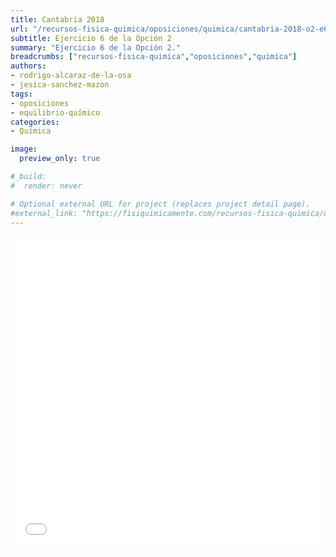```yaml
---
title: Cantabria 2018
url: "/recursos-fisica-quimica/oposiciones/quimica/cantabria-2018-o2-e6"
subtitle: Ejercicio 6 de la Opción 2
summary: "Ejercicio 6 de la Opción 2."
breadcrumbs: ["recursos-fisica-quimica","oposiciones","quimica"]
authors:
- rodrigo-alcaraz-de-la-osa
- jesica-sanchez-mazon
tags:
- oposiciones
- equilibrio-químico
categories:
- Química

image:
  preview_only: true

#_build:
#  render: never

# Optional external URL for project (replaces project detail page).
#external_link: "https://fisiquimicamente.com/recursos-fisica-quimica/oposiciones/quimica/cantabria-2018-o2-e6/cantabria-2018-o2-e6.pdf"
---
```


<embed type="application/pdf" src="./cantabria-2018-O2-E6.pdf" width="100%" height="500px">